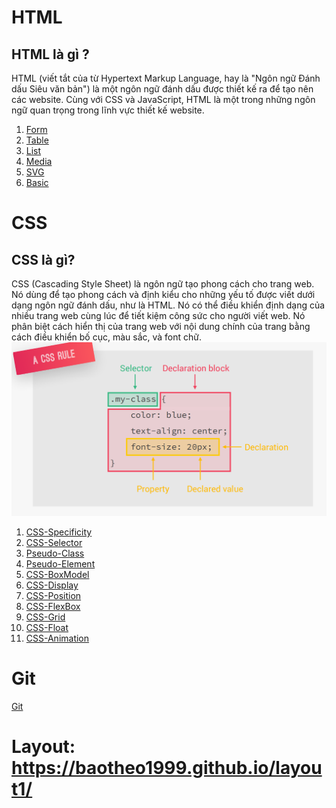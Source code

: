 # HTML
## HTML là gì ?
HTML (viết tắt của từ Hypertext Markup Language, hay là "Ngôn ngữ Đánh dấu Siêu văn bản") là một ngôn ngữ đánh dấu được thiết kế ra để tạo nên các website. Cùng với CSS và JavaScript, HTML là một trong những ngôn ngữ quan trọng trong lĩnh vực thiết kế website.

1. [Form](./note-html/Form.md)
2. [Table](./note-html/Table.md)
3. [List](./note-html/List.md)
4. [Media](./note-html/Media.md)
5. [SVG](./note-html/SVG.md)
6. [Basic](./note-html/Basic.md)

# CSS
## CSS là gì?
CSS (Cascading Style Sheet) là ngôn ngữ tạo phong cách cho trang web. Nó dùng để tạo phong cách và định kiểu cho những yếu tố được viết dưới dạng ngôn ngữ đánh dấu, như là HTML. Nó có thể điều khiển định dạng của nhiều trang web cùng lúc để tiết kiệm công sức cho người viết web. Nó phân biệt cách hiển thị của trang web với nội dung chính của trang bằng cách điều khiển bố cục, màu sắc, và font chữ.
![cuphap](./img/Rule.png)


1. [CSS-Specificity](./note-css/CSS-Specificity.md)
2. [CSS-Selector](./note-css/CSS-Selector.md)
3. [Pseudo-Class](./note-css/Pseudo-Class.md)
4. [Pseudo-Element](./note-css/Pseudo-Element.md)
5. [CSS-BoxModel](./note-css/CSS-BoxModel.md)
6. [CSS-Display](./note-css/CSS-Display.md)
7. [CSS-Position](./note-css/CSS-Position.md)
8. [CSS-FlexBox](./note-css/CSS-FlexBox.md)
9. [CSS-Grid](./note-css/CSS-Grid.md)
10. [CSS-Float](./note-css/CSS-Float.md)
11. [CSS-Animation](./note-css/CSS-Animation.md)

# Git
[Git](./git.md)

# Layout: https://baotheo1999.github.io/layout1/
